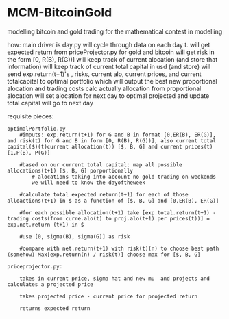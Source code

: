 # MCM-BitcoinGold
modelling bitcoin and gold trading for the mathematical contest in modelling

how: 
main driver is day.py
        will cycle through data on each day t.
        will get expected return from priceProjector.py for gold and bitcoin
        will get risk in the form [0, R(B), R(G))]
        will keep track of current alocation (and store that information)
        will keep track of current total capital in usd (and store)
        will send exp.return(t+1)'s , risks, current alo, current prices, and current totalcapital to optimal portfolio which will output the best new proportional alocation and trading costs
        calc actually allocation from proportional alocation
        will set alocation for next day to optimal projected and update total capital 
        will go to next day

requisite pieces:

    optimalPortfolio.py
        #imputs: exp.return(t+1) for G and B in format [0,ER(B), ER(G)], and risk(t) for G and B in form [0, R(B), R(G))], also current total capital($)(t)current allocation(t)) [$, B, G] and current prices(t) [1,P(B), P(G)] 

        #based on our current total capital: map all possible allocations(t+1) [$, B, G] porportionally
            # alocations taking into account no gold trading on weekends
            we will need to know the dayoftheweek

        #calculate total expected return(t+1) for each of those alloactions(t+1) in $ as a function of [$, B, G] and [0,ER(B), ER(G)]

        #for each possible allocation(t+1) take [exp.total.return(t+1) - trading costs(from curre.alo(t) to proj.alo(t+1) per prices(t))] = exp.net.return (t+1) in $

        #use [0, sigma(B), sigma(G)] as risk

        #compare with net.return(t+1) with risk(t)(n) to choose best path (somehow) Max[exp.return(n) / risk(t)] choose max for [$, B, G]

    priceprojector.py:

        takes in current price, sigma hat and new mu  and projects and calculates a projected price

        takes projected price - current price for projected return

        returns expected return



    





